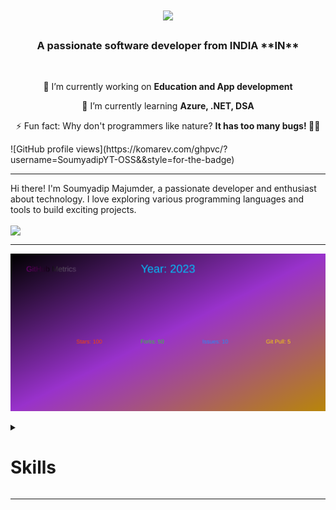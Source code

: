 <h1 align="center">
    <img src="https://readme-typing-svg.herokuapp.com/?font=Righteous&size=35&center=true&vCenter=true&width=500&height=70&duration=4000&lines=Hi+There!+👋;+I'm+Soumyadip+Majumder!;" />
</h1>

<h3 align="center">A passionate software developer from INDIA **IN**</h3>

<br/>

<div align="center">
 
 🔭 I’m currently working on **Education and App development**
 
 🌱 I’m currently learning **Azure, .NET, DSA**

⚡ Fun fact: Why don't programmers like nature? **It has too many bugs! 🐛😄**

 </div>
![GitHub profile views](https://komarev.com/ghpvc/?username=SoumyadipYT-OSS&&style=for-the-badge)

<hr>

<p>
Hi there! I'm Soumyadip Majumder, a passionate developer and enthusiast about technology. I love exploring various programming languages and tools to build exciting projects.
</p>


<img align="center" width="400" src="https://github-readme-stats.vercel.app/api?username=SoumyadipYT-OSS&theme=transparent&show_icons=true&hide_border=true&show=reviews&hide_title=true&include_all_commits=true" />

<hr>

[![Metrics](https://raw.githubusercontent.com/SoumyadipYT-OSS/SoumyadipYT-OSS/main/github-metrics.svg)](https://metrics.lecoq.io/about/SoumyadipYT-OSS)

<details>
  <summary><h1>Skills</h1></summary>

  ### Programming Languages & Frameworks:
  [![My Skills](https://skillicons.dev/icons?i=dotnet,cs,py,c,js,ts)](https://skillicons.dev)

  ### Development Tools & Environments:
  [![My Skills](https://skillicons.dev/icons?i=visualstudio,vscode,rider)](https://skillicons.dev)

  ### Version Control & Collaboration:
  [![My Skills](https://skillicons.dev/icons?i=git,github)](https://skillicons.dev)

  ### Cloud Platforms & Hosting:
  [![My Skills](https://skillicons.dev/icons?i=azure,gcp)](https://skillicons.dev)

  ### Databases & Storage:
  [![My Skills](https://skillicons.dev/icons?i=sqlite,mysql,mongodb)](https://skillicons.dev)

  ### Frontend Development:
  [![My Skills](https://skillicons.dev/icons?i=tailwind,sass,bootstrap)](https://skillicons.dev)

  ### API Testing
  [![My Skills](https://skillicons.dev/icons?i=postman)](https://skillicons.dev)
  
  ### Social Media & Communication:
  [![My Skills](https://skillicons.dev/icons?i=discord,twitter,linkedIn)](https://skillicons.dev)

  ### Design & Graphics:
  [![My Skills](https://skillicons.dev/icons?i=photoshop,figma,illustrator)](https://skillicons.dev)

  ### Other Tools & Technologies:
  [![My Skills](https://skillicons.dev/icons?i=npm,linux)](https://skillicons.dev)

</details>
<hr>
